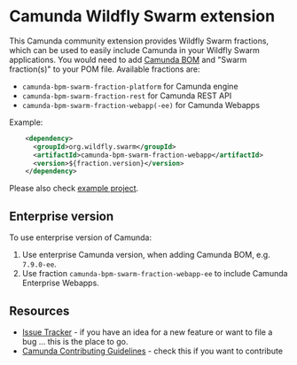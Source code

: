 # Camunda Wildfly Swarm extension

This Camunda community extension provides Wildfly Swarm fractions, which can be used to easily include Camunda in your Wildfly Swarm applications.
You would need to add [Camunda BOM](https://docs.camunda.org/get-started/apache-maven/) and "Swarm fraction(s)" to your POM file. Available fractions are:

* `camunda-bpm-swarm-fraction-platform` for Camunda engine
* `camunda-bpm-swarm-fraction-rest` for Camunda REST API
* `camunda-bpm-swarm-fraction-webapp(-ee)` for Camunda Webapps

Example:

```xml
    <dependency>
      <groupId>org.wildfly.swarm</groupId>
      <artifactId>camunda-bpm-swarm-fraction-webapp</artifactId>
      <version>${fraction.version}</version>
    </dependency>
```

Please also check [example project](https://github.com/camunda/camunda-bpm-wildfly-swarm/tree/master/example).

## Enterprise version

To use enterprise version of Camunda:

1. Use enterprise Camunda version, when adding Camunda BOM, e.g. `7.9.0-ee`.
2. Use fraction `camunda-bpm-swarm-fraction-webapp-ee` to include Camunda Enterprise Webapps.

## Resources

* [Issue Tracker](https://app.camunda.com/jira/browse/CAM/component/14052/) - if you have an idea for a new feature or want to file a bug ... this is the place to go.
* [Camunda Contributing Guidelines](https://github.com/camunda/camunda-bpm-platform/blob/master/CONTRIBUTING.md) - check this if you want to contribute
